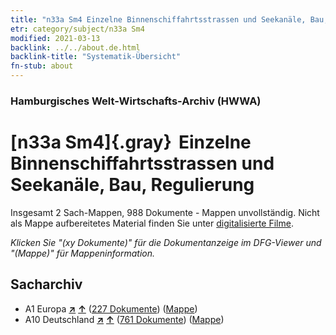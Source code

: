 ```yaml
---
title: "n33a Sm4 Einzelne Binnenschiffahrtsstrassen und Seekanäle, Bau, Regulierung"
etr: category/subject/n33a Sm4
modified: 2021-03-13
backlink: ../../about.de.html
backlink-title: "Systematik-Übersicht"
fn-stub: about
---
```


### Hamburgisches Welt-Wirtschafts-Archiv (HWWA)
# [n33a Sm4]{.gray}&#8201; Einzelne Binnenschiffahrtsstrassen und Seekanäle, Bau, Regulierung&#160; 




Insgesamt 2 Sach-Mappen, 988 Dokumente - Mappen unvollständig.
Nicht als Mappe aufbereitetes Material finden Sie unter [digitalisierte Filme](/film/h1_sh).

_Klicken Sie "(xy Dokumente)" für die Dokumentanzeige im DFG-Viewer und "(Mappe)" für Mappeninformation._

## Sacharchiv



- A1 Europa [**&nearr;**](../../../geo/i/140892/about.de.html "Europa (alle Mappen)") [**&uarr;**](../../../geo/about.de.html#A1 "Ländersystematik") (<a href="https://pm20.zbw.eu/dfgview/sh/140892,145655" title="über: Europa : Einzelne Binnenschiffahrtsstrassen und Seekanäle, Bau, Regulierung" target="_blank">227 Dokumente</a>) ([Mappe](http://purl.org/pressemappe20/folder/sh/140892,145655))
- A10 Deutschland [**&nearr;**](../../../geo/i/126128/about.de.html "Deutschland (alle Mappen)") [**&uarr;**](../../../geo/about.de.html#A10 "Ländersystematik") (<a href="https://pm20.zbw.eu/dfgview/sh/126128,145655" title="über: Deutschland : Einzelne Binnenschiffahrtsstrassen und Seekanäle, Bau, Regulierung" target="_blank">761 Dokumente</a>) ([Mappe](http://purl.org/pressemappe20/folder/sh/126128,145655))


